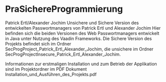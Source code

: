 # PraSichereProgrammierung
Patrick Ertl/Alexander Jochim
Unsichere und Sichere Version des entwickelten Passwortmanagers von Patrick Ertl und Alexander Jochim
Hier befinden sich die beiden Versionen des Web Passwortmanagers entwickelt in Java unter Nutzung des Vaadin Frameworks.
Die Sichere Version des Projekts befindet sich im Ordner SecProgProject_Patrick_Ertl_Alexander_Jochim, 
die unsichere im Ordner SecProgProjectInsecure_Patrick_Ertl_Alexander_Jochim.

Informationen zur erstmaligen Installation und zum Betrieb der Applikation sind im Projektordner im PDF Dokument 
Installation_und_Ausführen_des_Projekts.pdf
